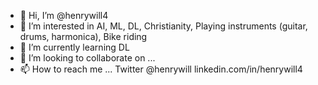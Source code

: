 - 👋 Hi, I’m @henrywill4
- 👀 I’m interested in AI, ML, DL, Christianity, Playing instruments (guitar, drums, harmonica), Bike riding
- 🌱 I’m currently learning DL
- 💞️ I’m looking to collaborate on ...
- 📫 How to reach me ...  Twitter @henrywill  linkedin.com/in/henrywill4

<!---
henrywill4/henrywill4 is a ✨ special ✨ repository because its `README.md` (this file) appears on your GitHub profile.
You can click the Preview link to take a look at your changes.
--->
